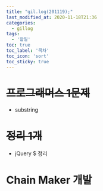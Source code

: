 ```yaml
---
title: "gil.log(201119);"
last_modified_at: 2020-11-18T21:36
categories: 
  - gillog
tags: 
  - '할일'
toc: true
toc_label: '목차'
toc_icon: 'sort'
toc_sticky: true
---
```

# ~~프로그래머스 1문제~~

- substring 

# ~~정리 1개~~
- jQuery $ 정리

# Chain Maker 개발